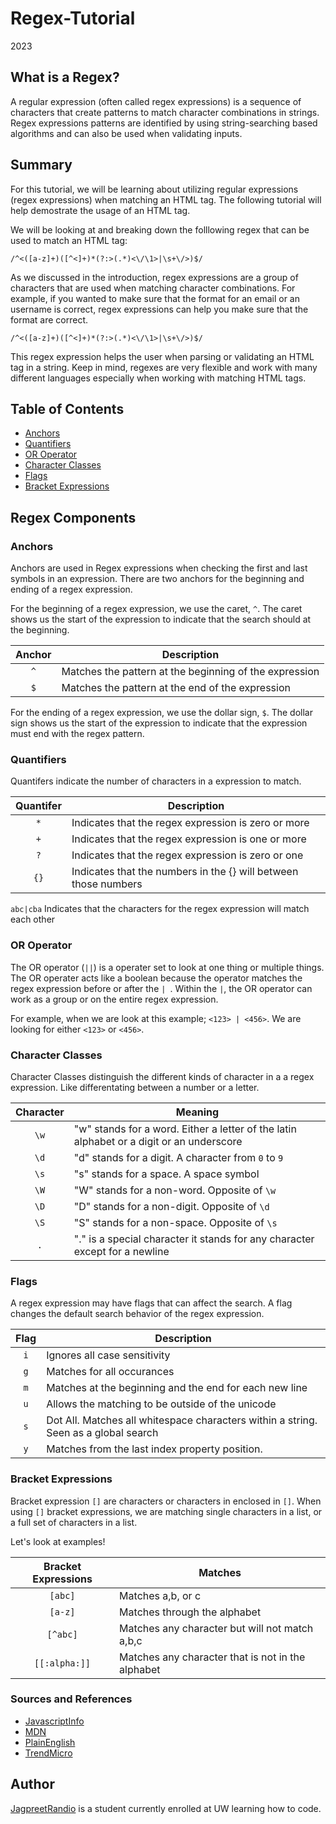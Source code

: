 # Regex-Tutorial
2023

## What is a Regex?
A regular expression (often called regex expressions) is a sequence of characters that create patterns to match character combinations in strings. Regex expressions patterns are identified by using string-searching based algorithms and can also be used when validating inputs.  


## Summary
For this tutorial, we will be learning about utilizing regular expressions (regex expressions) when 
matching an HTML tag. The following tutorial will help demostrate the usage of an HTML tag.

We will be looking at and breaking down the folllowing regex that can be used to match an HTML tag:

`/^<([a-z]+)([^<]+)*(?:>(.*)<\/\1>|\s+\/>)$/`

As we discussed in the introduction, regex expressions are a group of characters that are used when matching character combinations. For example, if you wanted to make sure that the format for an email or an username is correct, regex expressions can help you make sure that the format are correct.

`/^<([a-z]+)([^<]+)*(?:>(.*)<\/\1>|\s+\/>)$/`

This regex expression helps the user when parsing or validating an HTML tag in a string. Keep in mind, regexes are very flexible and work with many different languages especially when working with matching HTML tags.

## Table of Contents

- [Anchors](#anchors)
- [Quantifiers](#quantifiers)
- [OR Operator](#or-operator)
- [Character Classes](#character-classes)
- [Flags](#flags)
- [Bracket Expressions](#bracket-expressions)

## Regex Components

### Anchors

Anchors are used in Regex expressions when checking the first and last symbols in an expression. There are two anchors for the beginning and ending of a regex expression. 

For the beginning of a regex expression, we use the caret, `^`. The caret shows us the start of the expression to indicate that the search should at the beginning. 

|  Anchor  | Description                                             |
| :------: | ------------------------------------------------------- |
| ```^```  | Matches the pattern at the beginning of the expression  |
| ```$```  | Matches the pattern at the end of the expression        |

For the ending of a regex expression, we use the dollar sign, `$`. The dollar sign shows us the start of the expression to indicate that the expression must end with the regex pattern. 

### Quantifiers

Quantifers indicate the number of characters in a expression to match. 

|  Quantifer  | Description                                             |
| :------:    | ------------------------------------------------------- |
| ```*```     | Indicates that the regex expression is zero or more     |
| ```+```     | Indicates that the regex expression is one or more      |
| ```?```     | Indicates that the regex expression is zero or one      |
| ```{}```    | Indicates that the  numbers in the {} will between those numbers |

```abc|cba``` Indicates that the characters for the regex expression will match each other


### OR Operator

The OR operator (```||```) is a operater set to look at one thing or multiple things. The OR operater acts like a boolean because the operator matches the regex expression before or after the ```| ```. Within the ``` | ```, the OR operator can work as a group or on the entire regex expression. 

For example, when we are look at this example; ```<123> | <456>```. We are looking for either ```<123>``` or ```<456>```.

### Character Classes

Character Classes distinguish the different kinds of character in a a regex expression. Like differentating between a number or a letter. 

|  Character  | Meaning                                             |
| :------:    | ------------------------------------------------------- |
| ```\w```  | "w" stands for a word. Either a letter of the latin alphabet or a digit or an underscore  |
| ```\d```  | "d" stands for a digit. A character from ``0`` to ``9`` |
| ```\s```  | "s" stands for a space. A space symbol ``  ``    |
| ```\W```  | "W" stands for a non-word. Opposite of ``\w``    |
| ```\D```  | "D" stands for a non-digit. Opposite of ``\d``    |
| ```\S```  | "S" stands for a non-space. Opposite of ``\s``   |
| ```.```   | "." is a special character it stands for any character except for a newline |


### Flags

A regex expression may have flags that can affect the search. A flag changes the default search behavior of the regex expression. 

| Flag | Description| 
|:----:|---------------|
|``i``| Ignores all case sensitivity |
|``g`` |Matches for all occurances   |
|``m``| Matches at the beginning and the end for each new line |
|``u``| Allows the matching to be outside of the unicode |
|``s``| Dot All. Matches all whitespace characters within a string. Seen as a global search               |
|``y``| Matches from the last index property position.             |



### Bracket Expressions

Bracket expression ``[]`` are characters or characters in enclosed in ``[]``. When using ``[]`` bracket expressions, we are matching single characters in a list, or a full set of characters in a list. 

Let's look at examples!

| Bracket Expressions | Matches    | 
|:--------------------:|-----------|
| ```[abc]``` | Matches a,b, or c   |
| ```[a-z]``` | Matches through the alphabet  |
| ```[^abc]``` | Matches any character but will not match a,b,c  |
| ```[[:alpha:]]``` | Matches any character that is not in the alphabet |


### Sources and References

* [JavascriptInfo](https://javascript.info/)
* [MDN](https://developer.mozilla.org/en-US/)
* [PlainEnglish](https://plainenglish.io/)
* [TrendMicro](https://docs.trendmicro.com/all/ent/imsva/v8.5/en-us/imsva8.5_olh/usg_kw_exp_regexp_brkt.html)

## Author
[JagpreetRandio](https://github.com/JagpreetRandio) is a student currently enrolled at UW learning how to code. 